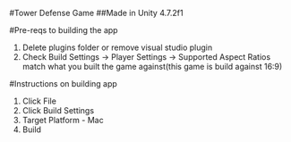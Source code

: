 #Tower Defense Game
##Made in Unity 4.7.2f1


#Pre-reqs to building the app

1. Delete plugins folder or remove visual studio plugin
2. Check Build Settings -> Player Settings -> Supported Aspect Ratios match what you built the game against(this game is build against 16:9)

#Instructions on building app

1. Click File
2. Click Build Settings
3. Target Platform - Mac
4. Build
